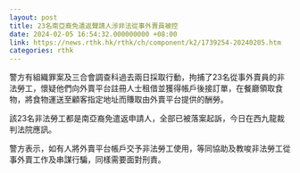 ```yaml
---
layout: post
title: 23名南亞裔免遣返聲請人涉非法從事外賣員被控
date: 2024-02-05 16:54:32.000000000 +08:00
link: https://news.rthk.hk/rthk/ch/component/k2/1739254-20240205.htm
categories: rthk
---
```


警方有組織罪案及三合會調查科過去兩日採取行動，拘捕了23名從事外賣員的非法勞工，懷疑他們向外賣平台註冊人士租借並獲得帳戶後接訂單，在餐廳領取食物，將食物運送至顧客指定地址而賺取由外賣平台提供的酬勞。

該23名非法勞工都是南亞裔免遣返申請人，全部已被落案起訴，今日在西九龍裁判法院應訊。

警方表示，如有人將外賣平台帳戶交予非法勞工使用，等同協助及教唆非法勞工從事外賣工作及串謀行騙，同樣需要面對刑責。
